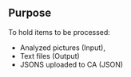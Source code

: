 ## Purpose

To hold items to be processed:
- Analyzed pictures (Input), 
- Text files (Output) 
- JSONS uploaded to CA (JSON)